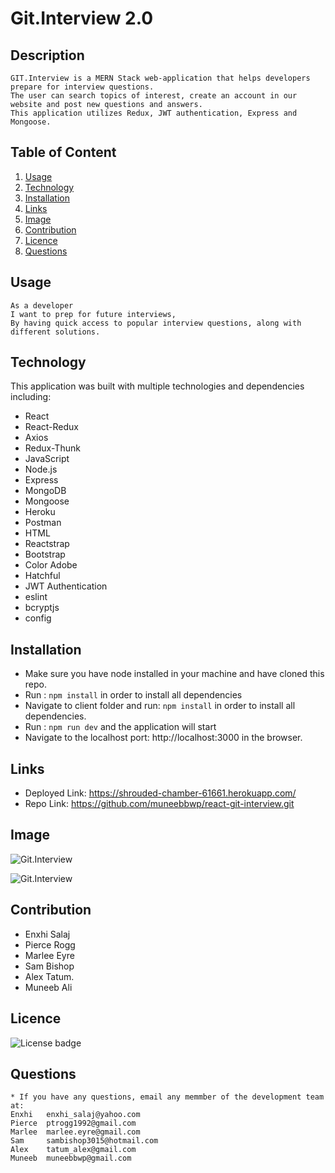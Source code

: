 # Git.Interview 2.0

## Description
```
GIT.Interview is a MERN Stack web-application that helps developers prepare for interview questions. 
The user can search topics of interest, create an account in our website and post new questions and answers. 
This application utilizes Redux, JWT authentication, Express and Mongoose. 
```
## Table of Content
 1. [Usage](#usage)
 2. [Technology](#technology)
 3. [Installation](#installation)
 4. [Links](#links)
 5. [Image](#image)
 6. [Contribution](#contribution)
 7. [Licence](#licence)
 8. [Questions](#questions)

## Usage
```
As a developer
I want to prep for future interviews,
By having quick access to popular interview questions, along with different solutions.

```
## Technology
   This application was built with multiple technologies and dependencies including:
   * React
   * React-Redux
   * Axios
   * Redux-Thunk
   * JavaScript
   * Node.js
   * Express
   * MongoDB
   * Mongoose 
   * Heroku
   * Postman
   * HTML
   * Reactstrap
   * Bootstrap 
   * Color Adobe
   * Hatchful
   * JWT Authentication 
   * eslint
   * bcryptjs
   * config

## Installation
   * Make sure you have node installed in your machine and have cloned this repo.
   * Run : ```npm install``` in order to install all dependencies 
   * Navigate to client folder and run: ```npm install``` in order to install all dependencies.
   * Run : ```npm run dev``` and the application will start 
   * Navigate to the localhost port: http://localhost:3000 in the browser.

## Links
   * Deployed Link: https://shrouded-chamber-61661.herokuapp.com/
   * Repo Link:     https://github.com/muneebbwp/react-git-interview.git

## Image
![Git.Interview](/client/public/screenshots/header-sc.png)

![Git.Interview](/client/public/screenshots/informative-section-sc.png)

## Contribution
   * Enxhi Salaj
   * Pierce Rogg
   * Marlee Eyre
   * Sam Bishop
   * Alex Tatum.
   * Muneeb Ali
    
## Licence 
![License badge](https://img.shields.io/badge/license-MIT-green)

## Questions
    * If you have any questions, email any memmber of the development team at:
    Enxhi   enxhi_salaj@yahoo.com
    Pierce  ptrogg1992@gmail.com
    Marlee  marlee.eyre@gmail.com
    Sam     sambishop3015@hotmail.com
    Alex    tatum_alex@gmail.com
    Muneeb  muneebbwp@gmail.com


